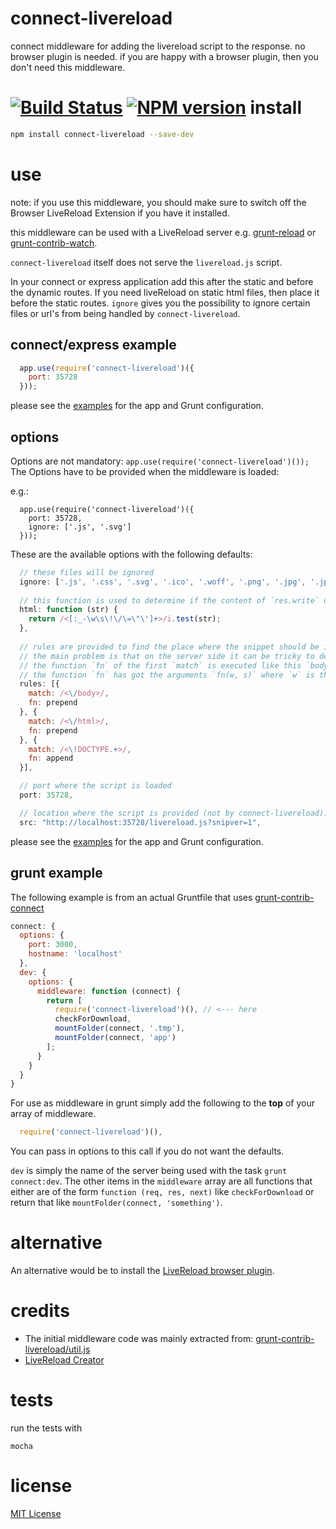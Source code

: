 connect-livereload
==================
connect middleware for adding the livereload script to the response.
no browser plugin is needed.
if you are happy with a browser plugin, then you don't need this middleware.

[![Build Status](https://travis-ci.org/intesso/connect-livereload.png)](https://travis-ci.org/intesso/connect-livereload)
[![NPM version](https://badge.fury.io/js/connect-livereload.png)](http://badge.fury.io/js/connect-livereload)
install
=======
```bash
npm install connect-livereload --save-dev
```

use
===
note: if you use this middleware, you should make sure to switch off the Browser LiveReload Extension if you have it installed.

this middleware can be used with a LiveReload server e.g. [grunt-reload](https://github.com/webxl/grunt-reload) or [grunt-contrib-watch](https://github.com/gruntjs/grunt-contrib-watch).

`connect-livereload` itself does not serve the `livereload.js` script.

In your connect or express application add this after the static and before the dynamic routes.
If you need liveReload on static html files, then place it before the static routes.
`ignore` gives you the possibility to ignore certain files or url's from being handled by `connect-livereload`.

## connect/express example
```javascript
  app.use(require('connect-livereload')({
    port: 35728
  }));
```

please see the [examples](https://github.com/intesso/connect-livereload/tree/master/examples) for the app and Grunt configuration.

## options
Options are not mandatory: `app.use(require('connect-livereload')());`
The Options have to be provided when the middleware is loaded:

e.g.:
```
  app.use(require('connect-livereload')({
    port: 35728,
    ignore: ['.js', '.svg']
  }));

```

These are the available options with the following defaults:

```javascript
  // these files will be ignored
  ignore: ['.js', '.css', '.svg', '.ico', '.woff', '.png', '.jpg', '.jpeg'],
  
  // this function is used to determine if the content of `res.write` or `res.end` is html.
  html: function (str) {
    return /<[:_-\w\s\!\/\=\"\']+>/i.test(str);
  },
  
  // rules are provided to find the place where the snippet should be inserted.
  // the main problem is that on the server side it can be tricky to determine if a string will be valid html on the client.
  // the function `fn` of the first `match` is executed like this `body.replace(rule.match, rule.fn);`
  // the function `fn` has got the arguments `fn(w, s)` where `w` is the matches string and `s` is the snippet.
  rules: [{
    match: /<\/body>/,
    fn: prepend
  }, {
    match: /<\/html>/,
    fn: prepend
  }, {
    match: /<\!DOCTYPE.+>/,
    fn: append
  }],

  // port where the script is loaded
  port: 35728,

  // location where the script is provided (not by connect-livereload). Change this e.g. when serving livereload with a proxy.
  src: "http://localhost:35728/livereload.js?snipver=1",
```

please see the [examples](https://github.com/intesso/connect-livereload/tree/master/examples) for the app and Grunt configuration.


## grunt example

The following example is from an actual Gruntfile that uses [grunt-contrib-connect](https://github.com/gruntjs/grunt-contrib-connect)

```javascript
connect: {
  options: {
    port: 3000,
    hostname: 'localhost'
  },
  dev: {
    options: {
      middleware: function (connect) {
        return [
          require('connect-livereload')(), // <--- here
          checkForDownload,
          mountFolder(connect, '.tmp'),
          mountFolder(connect, 'app')
        ];
      }
    }
  }
}
```
For use as middleware in grunt simply add the following to the **top** of your array of middleware.

```javascript
  require('connect-livereload')(),
```
You can pass in options to this call if you do not want the defaults.

`dev` is simply the name of the server being used with the task `grunt connect:dev`. The other items in the `middleware` array are all functions that either are of the form `function (req, res, next)` like `checkForDownload` or return that like `mountFolder(connect, 'something')`.

alternative
===========
An alternative would be to install the [LiveReload browser plugin](https://chrome.google.com/webstore/detail/livereload/jnihajbhpnppcggbcgedagnkighmdlei).


credits
=======
* The initial middleware code was mainly extracted from: [grunt-contrib-livereload/util.js](https://github.com/gruntjs/grunt-contrib-livereload/blob/master/lib/utils.js)
* [LiveReload Creator](http://livereload.com/)

tests
=====
run the tests with
```
mocha
```

license
=======
[MIT License](https://github.com/intesso/connect-livereload/blob/master/LICENSE)
